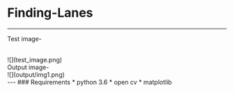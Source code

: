 # Finding-Lanes
---
Test image-

<br>
![](test_image.png)
<br>
Output image-
<br>
![](output/img1.png)
<br>
---
### Requirements
* python 3.6 
* open cv
* matplotlib

